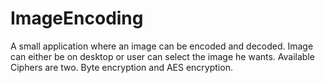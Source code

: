 # ImageEncoding

A small application where an image can be encoded and decoded. 
Image can either be on desktop or user can select the image he wants.
Available Ciphers are two. Byte encryption and AES encryption.

